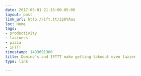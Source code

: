 ```yaml
---
date: 2017-05-01 21:15:00-05:00
layout: post
link_url: http://ift.tt/2p0tAa1
loc: Home
tags:
- productivity
- laziness
- pizza
- IFTTT
timestamp: 1493691300
title: Domino's and IFTTT make getting takeout even lazier
type: link

---
```

